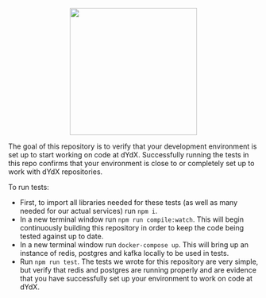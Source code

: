 <p align='center'><img src='https://s3.amazonaws.com/dydx-assets/dydx_logo_black.svg' width='256' /></p>

The goal of this repository is to verify that your development environment is set up to start working on code at dYdX. Successfully running the tests in this repo confirms that your environment is close to or completely set up to work with dYdX repositories.

To run tests:
* First, to import all libraries needed for these tests (as well as many needed for our actual services) run `npm i`.
* In a new terminal window run `npm run compile:watch`. This will begin continuously building this repository in order to keep the code being tested against up to date.
* In a new terminal window run `docker-compose up`. This will bring up an instance of redis, postgres and kafka locally to be used in tests.
* Run `npm run test`. The tests we wrote for this repository are very simple, but verify that redis and postgres are running properly and are evidence that you have successfully set up your environment to work on code at dYdX.
